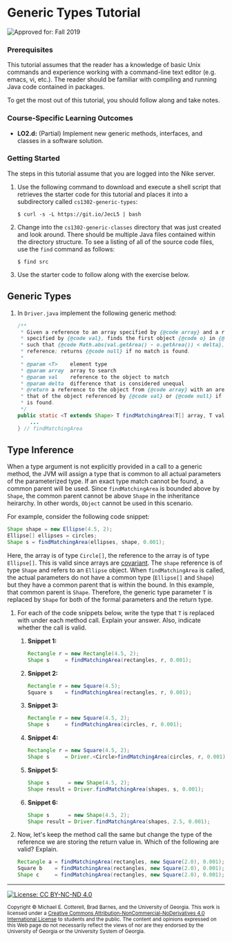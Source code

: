# Generic Types Tutorial

![Approved for: Fall 2019](https://img.shields.io/badge/Approved%20for-Fall%202019-brightgreen)

### Prerequisites

This tutorial assumes that the reader has a knowledge of basic Unix commands and experience working
with a command-line text editor (e.g. emacs, vi, etc.). The reader should be familiar with compiling
and running Java code contained in packages.

To get the most out of this tutorial, you should follow along and take notes.

### Course-Specific Learning Outcomes

* **LO2.d:** (Partial) Implement new generic methods, interfaces, and classes in a software solution.

### Getting Started

The steps in this tutorial assume that you are logged into the Nike server.

1. Use the following command to download and execute a shell script that retrieves
   the starter code for this tutorial and places it into a subdirectory
   called `cs1302-generic-types`:

   ```
   $ curl -s -L https://git.io/JecL5 | bash
   ```

1. Change into the `cs1302-generic-classes` directory that was just created and look around. 
   There should be multiple Java files contained within the directory structure. To see a listing 
   of all of the source code files, use the `find` command as follows:

   ```
   $ find src
   ```

1. Use the starter code to follow along with the exercise below.

## Generic Types

1. In `Driver.java` implement the following generic method:

   ```java
   /**
    * Given a reference to an array specified by {@code array} and a reference
    * specified by {@code val}, finds the first object {@code o} in {@code array} 
    * such that {@code Math.abs(val.getArea() - o.getArea()) < delta}, then returns its
    * reference; returns {@code null} if no match is found. 
    *
    * @param <T>    element type
    * @param array  array to search
    * @param val    reference to the object to match
    * @param delta  difference that is considered unequal
    * @return a reference to the object from {@code array} with an area matching
    * that of the object referenced by {@code val} or {@code null} if no match
    * is found.
    */
   public static <T extends Shape> T findMatchingArea(T[] array, T val, double delta) {
       ...
   } // findMatchingArea
   ```

## Type Inference

When a type argument is not explicitly provided in a call to a generic method, the JVM will
assign a type that is common to all actual parameters of the parameterized type. If an exact
type match cannot be found, a common parent will be used. Since `findMatchingArea` is bounded
above by `Shape`, the common parent cannot be above `Shape` in the inheritance heirarchy. In 
other words, `Object` cannot be used in this scenario.

For example, consider the following code snippet:
   
```java
Shape shape = new Ellipse(4.5, 2);
Ellipse[] ellipses = circles;
Shape s = findMatchingArea(ellipses, shape, 0.001);
```
      
Here, the array is of type `Circle[]`, the reference to the array is of type `Ellipse[]`. 
This is valid since arrays are [covariant](https://dzone.com/articles/covariance-and-contravariance). 
The `shape` reference is of type `Shape` and refers to an `Ellipse` object. 
When `findMatchingArea` is called, the actual parameters do not have a common 
type (`Ellipse[]` and `Shape`) but they have a common parent that is within the bound. 
In this example, that common parent is `Shape`. Therefore, the generic type parameter `T`
is replaced by `Shape` for both of the formal parameters and the return type.

1. For each of the code snippets below, write the type that `T` is replaced with under
   each method call. Explain your answer. Also, indicate whether the call is valid.

   1. **Snippet 1:**
     
      ```java
      Rectangle r = new Rectangle(4.5, 2);
      Shape s     = findMatchingArea(rectangles, r, 0.001);
      ```

   1. **Snippet 2:**
   
      ```java
      Rectangle r = new Square(4.5);
      Square s    = findMatchingArea(rectangles, r, 0.001);
      ```
   
   1. **Snippet 3:**

      ```java
      Rectangle r = new Square(4.5, 2);
      Shape s     = findMatchingArea(circles, r, 0.001);
      ```

   1. **Snippet 4:**

      ```java
      Rectangle r = new Square(4.5, 2);
      Shape s     = Driver.<Circle>findMatchingArea(circles, r, 0.001);
      ```

   1. **Snippet 5:**

      ```java
      Shape s      = new Shape(4.5, 2);
      Shape result = Driver.findMatchingArea(shapes, s, 0.001);
      ```

   1. **Snippet 6:**

      ```java
      Shape s      = new Shape(4.5, 2);
      Shape result = Driver.findMatchingArea(shapes, 2.5, 0.001);
      ```

1. Now, let's keep the method call the same but change the type of the reference we are storing the return value in.
   Which of the following are valid? Explain.

   ```java
   Rectangle a = findMatchingArea(rectangles, new Square(2.0), 0.001);
   Square b    = findMatchingArea(rectangles, new Square(2.0), 0.001);
   Shape c     = findMatchingArea(rectangles, new Square(2.0), 0.001);
   ```

<hr/>

[![License: CC BY-NC-ND 4.0](https://img.shields.io/badge/License-CC%20BY--NC--ND%204.0-lightgrey.svg)](http://creativecommons.org/licenses/by-nc-nd/4.0/)

<small>
Copyright &copy; Michael E. Cotterell, Brad Barnes, and the University of Georgia.
This work is licensed under a <a rel="license" href="http://creativecommons.org/licenses/by-nc-nd/4.0/">Creative Commons Attribution-NonCommercial-NoDerivatives 4.0 International License</a> to students and the public.
The content and opinions expressed on this Web page do not necessarily reflect the views of nor are they endorsed by the University of Georgia or the University System of Georgia.
</small>
